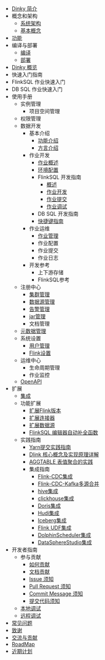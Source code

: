 <!-- docs/zh-CN/_sidebar.md -->


- [Dinky 简介](/zh-CN/introduce.md)
- 概念和架构
  - [系统架构](/zh-CN/architecture.md)
  - [基本概念](/zh-CN/concept.md)
- [功能](/zh-CN/feature.md)
- 编译与部署
  - [编译](/zh-CN/deploy/build.md)
  - [部署](/zh-CN/deploy/deploy.md)
- [Dinky 概览](/zh-CN/dinky_overview.md)
-  快速入门指南
  -  FlinkSQL 作业快速入门
  -  DB SQL 作业快速入门
- 使用手册
  - 实例管理
    - 项目空间管理
  - 权限管理
  - 数据开发
    - 基本介绍
      - [功能介绍](/zh-CN/administrator_guide/studio/development_control/function_introduce.md)
      - [方言介绍](/zh-CN/administrator_guide/studio/development_control/component_introduce.md)
    - 作业开发
      - [作业概述](/zh-CN/administrator_guide/studio/job_dev/job_hosting.md)
      - [环境配置](/zh-CN/administrator_guide/studio/job_dev/env_config.md)
      - FlinkSQL 开发指南
        - [概述](/zh-CN/administrator_guide/studio/job_dev/flinksql_guide/summary.md)
        - [作业开发](/zh-CN/administrator_guide/studio/job_dev/flinksql_guide/flinksql_job_dev.md)
        - [作业提交](/zh-CN/administrator_guide/studio/job_dev/flinksql_guide/flinksql_job_submit.md)
        - [作业调试](/zh-CN/administrator_guide/studio/job_dev/flinksql_guide/job_debug.md)
      - DB SQL 开发指南
      - [快捷键指南](/zh-CN/administrator_guide/hotkey.md)
    - 作业运维
      - [作业管理](/zh-CN/administrator_guide/studio/job_ops/job_manage.md)
      - 作业配置
      - 作业提交
      - 作业日志
    - 开发参考
      - 上下游存储
      - FlinkSQL参考
  - 注册中心
    - [集群管理](/zh-CN/administrator_guide/register_center/cluster_manage.md)
    - [数据源管理](/zh-CN/administrator_guide/register_center/datasource_manage.md)
    - [告警管理](/zh-CN/administrator_guide/register_center/warning.md)
    - [jar管理](/zh-CN/administrator_guide/register_center/jar_manager.md)
    - 文档管理
  - [元数据管理](/zh-CN/administrator_guide/metadata.md)
  - 系统设置
    - [用户管理](/zh-CN/administrator_guide/system_setting/user_management.md)
    - [Flink设置](/zh-CN/administrator_guide/system_setting/Flink_Setting.md)
  - 运维中心
    - 生命周期管理
    - 作业监控
  - [OpenAPI](/zh-CN/api/openapi.md)
- 扩展
  - [集成](/zh-CN/extend/integrate.md)
  - 功能扩展
    - [扩展Flink版本](/zh-CN/extend/flinkversion.md)
    - [扩展连接器](/zh-CN/extend/connector.md)
    - [扩展数据源](/zh-CN/extend/datasource.md)
    - [FlinkSQL 编辑器自动补全函数](/zh-CN/extend/completion.md)
  - 实践指南
    - [Yarn提交实践指南](/zh-CN/practice/yarnsubmit.md)
    - [Dlink 核心概念及实现原理详解](/zh-CN/practice/principle.md)
    - [AGGTABLE 表值聚合的实践](/zh-CN/practice/aggtable.md)
    - 集成指南
      - [Flink-CDC集成](/zh-CN/extend/flinkcdc.md)
      - [Flink-CDC-Kafka多源合并](/zh-CN/extend/Flink_CDC_kafka_Multi_source_merger.md)
      - [hive集成](/zh-CN/extend/hive.md)
      - [clickhouse集成](/zh-CN/extend/clickhouse.md)
      - [Doris集成](/zh-CN/extend/doris.md)
      - [Hudi集成](/zh-CN/extend/hudi.md)
      - [Iceberg集成](/zh-CN/extend/iceberg.md)
      - [Flink UDF集成](/zh-CN/extend/udf.md)
      - [DolphinScheduler集成](/zh-CN/extend/dolphinscheduler.md)
      - [DataSphereStudio集成](/zh-CN/extend/dataspherestudio.md)
- 开发者指南
  - 参与贡献
    - [如何贡献](/zh-CN/developer_guide/how_contribute.md)
    - [文档贡献](/zh-CN/developer_guide/document.md)
    - [Issue 须知](/zh-CN/developer_guide/issue.md)
    - [Pull Request 须知](/zh-CN/developer_guide/pull_request.md)
    - [Commit Message 须知](/zh-CN/developer_guide/commit_message.md)
    - [提交代码须知](/zh-CN/developer_guide/commit_code.md)
  - [本地调试](/zh-CN/developer_guide/local_debug.md)
  - [远程调试](/zh-CN/developer_guide/remote_debug.md)
- [常见问题](/zh-CN/FAQ.md)
- [致谢](/zh-CN/others/thanks.md)
- [交流与贡献](/zh-CN/others/comminicate.md)
- [RoadMap](/zh-CN/roadmap.md)
- [近期计划](/zh-CN/others/plans.md)

